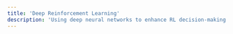 ```yaml
---
title: 'Deep Reinforcement Learning'
description: 'Using deep neural networks to enhance RL decision-making.'
---
```

